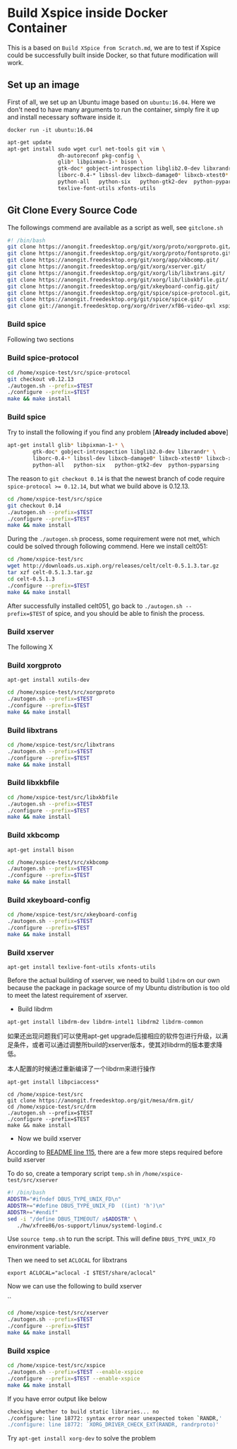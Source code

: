 # Build Xspice inside Docker Container

This is a based on `Build XSpice from Scratch.md`, we are to test if Xspice could be successfully built inside Docker, so that future modification will work. 

## Set up an image

First of all, we set up an Ubuntu image based on `ubuntu:16.04`.  Here we don't need to have many arguments to run the container, simply fire it up and install necessary software inside it.

`docker run -it ubuntu:16.04`

```bash
apt-get update
apt-get install sudo wget curl net-tools git vim \
				dh-autoreconf pkg-config \
				glib* libpixman-1-* bison \
				gtk-doc* gobject-introspection libglib2.0-dev libxrandr* libjpeg-dev\ 
				liborc-0.4-* libssl-dev libxcb-damage0* libxcb-xtest0* libxcb-xkb* \
				python-all   python-six   python-gtk2-dev  python-pyparsing \
				texlive-font-utils xfonts-utils
```

## Git Clone Every Source Code

The followings commend are available as a script as well, see `gitclone.sh`

```bash
#! /bin/bash 
git clone https://anongit.freedesktop.org/git/xorg/proto/xorgproto.git/  
git clone https://anongit.freedesktop.org/git/xorg/proto/fontsproto.git/ 
git clone https://anongit.freedesktop.org/git/xorg/app/xkbcomp.git/ 
git clone https://anongit.freedesktop.org/git/xorg/xserver.git/ 
git clone https://anongit.freedesktop.org/git/xorg/lib/libxtrans.git/ 
git clone https://anongit.freedesktop.org/git/xorg/lib/libxkbfile.git/ 
git clone https://anongit.freedesktop.org/git/xkeyboard-config.git/ 
git clone https://anongit.freedesktop.org/git/spice/spice-protocol.git/ 
git clone https://anongit.freedesktop.org/git/spice/spice.git/ 
git clone git://anongit.freedesktop.org/xorg/driver/xf86-video-qxl xspice
```

### Build spice

Following two sections

### Build spice-protocol

```bash
cd /home/xspice-test/src/spice-protocol
git checkout v0.12.13
./autogen.sh --prefix=$TEST
./configure --prefix=$TEST
make && make install
```

### Build spice

Try to install the following if you find any problem [**Already included above**]

```bash
apt-get install glib* libpixman-1-* \
		gtk-doc* gobject-introspection libglib2.0-dev libxrandr* \
		liborc-0.4-* libssl-dev libxcb-damage0* libxcb-xtest0* libxcb-xkb* libjpeg-dev \
		python-all   python-six   python-gtk2-dev  python-pyparsing
```



The reason to `git checkout 0.14` is that the newest branch of code require `spice-protocol >= 0.12.14`, but what we build above is 0.12.13. 

```bash
cd /home/xspice-test/src/spice
git checkout 0.14
./autogen.sh --prefix=$TEST
./configure --prefix=$TEST
make && make install
```

During the `./autogen.sh` process, some requirement were not met, which could be solved through following commend. Here we install celt051:

```bash
cd /home/xspice-test/src
wget http://downloads.us.xiph.org/releases/celt/celt-0.5.1.3.tar.gz
tar xzf celt-0.5.1.3.tar.gz
cd celt-0.5.1.3
./configure --prefix=$TEST
make && make install
```

After successfully installed celt051, go back to `./autogen.sh --prefix=$TEST` of spice, and you should be able to finish the process.

### Build xserver

The following X

### Build xorgproto

`apt-get install xutils-dev `

```bash
cd /home/xspice-test/src/xorgproto
./autogen.sh --prefix=$TEST
./configure --prefix=$TEST
make && make install
```

### Build libxtrans

```bash
cd /home/xspice-test/src/libxtrans
./autogen.sh --prefix=$TEST
./configure --prefix=$TEST
make && make install
```

### Build libxkbfile

```bash
cd /home/xspice-test/src/libxkbfile
./autogen.sh --prefix=$TEST
./configure --prefix=$TEST
make && make install
```

### Build xkbcomp

`apt-get install bison`

```bash
cd /home/xspice-test/src/xkbcomp
./autogen.sh --prefix=$TEST
./configure --prefix=$TEST
make && make install
```

### Build xkeyboard-config

```bash
cd /home/xspice-test/src/xkeyboard-config
./autogen.sh --prefix=$TEST
./configure --prefix=$TEST
make && make install
```

### Build xserver

`apt-get install texlive-font-utils xfonts-utils ` 

Before the actual building of xserver, we need to build `libdrm` on our own because the package in package source of my Ubuntu distribution is too old to meet the latest requirement of xserver.

- Build libdrm

```
apt-get install libdrm-dev libdrm-intel1 libdrm2 libdrm-common
```

如果还出现问题我们可以使用apt-get upgrade后接相应的软件包进行升级，以满足条件，或者可以通过调整所build的xserver版本，使其对libdrm的版本要求降低。

本人配置的时候通过重新编译了一个libdrm来进行操作

`apt-get install libpciaccess*`

```
cd /home/xspice-test/src
git clone https://anongit.freedesktop.org/git/mesa/drm.git/
cd /home/xspice-test/src/drm
./autogen.sh --prefix=$TEST
./configure --prefix=$TEST
make && make install
```

- Now we build xserver

According to [README line 115](https://cgit.freedesktop.org/xorg/driver/xf86-video-qxl/tree/README.xspice#n115), there are a few more steps required before build xserver

To do so, create a temporary script `temp.sh` in `/home/xspice-test/src/xserver`

```sh
#! /bin/bash 
ADDSTR="#ifndef DBUS_TYPE_UNIX_FD\n"
ADDSTR+="#define DBUS_TYPE_UNIX_FD  ((int) 'h')\n"
ADDSTR+="#endif"
sed -i "/define DBUS_TIMEOUT/ a$ADDSTR" \
   ./hw/xfree86/os-support/linux/systemd-logind.c
```

Use `source temp.sh` to run the script. This will define `DBUS_TYPE_UNIX_FD` environment variable.

Then we need to set `ACLOCAL` for libxtrans

`export ACLOCAL="aclocal -I $TEST/share/aclocal"`

Now we can use the following to build xserver

``

```bash
cd /home/xspice-test/src/xserver
./autogen.sh --prefix=$TEST
./configure --prefix=$TEST
make && make install
```

### Build xspice

```bash
cd /home/xspice-test/src/xspice
./autogen.sh --prefix=$TEST --enable-xspice
./configure --prefix=$TEST --enable-xspice
make && make install
```

If you have error output like below

```bash
checking whether to build static libraries... no
./configure: line 18772: syntax error near unexpected token `RANDR,'
./configure: line 18772: `XORG_DRIVER_CHECK_EXT(RANDR, randrproto)'
```

Try `apt-get install xorg-dev` to solve the problem